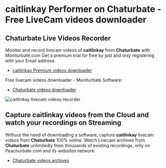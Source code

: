 # caitlinkay Performer on Chaturbate - Free LiveCam videos downloader

## Chaturbate Live Videos Recorder

Monitor and record livecam videos of **caitlinkay** from **Chaturbate** with Moniturbate.com
Get a premium trial for free by just and only registering with your Email address:
* [caitlinkay Premium videos downloader](https://moniturbate.com/request-demo-licence-key.html)

Free livecam videos downloader - Moniturbate Software:
* [Chaturbate videos downloader](https://moniturbate.com/moniturbate-download-software.html)

![caitlinkay livecam videos recorder](https://peachurnet.com/templates/moniturbate-software.png)


## Capture caitlinkay videos from the Cloud and watch your recordings on Streaming

Without the need of downloading a software, capture **caitlinkay** livecam videos from **Chaturbate** 100% online.
Watch Livecam archives from **Chaturbate** unlimitedly from thousands of existing recordings, only on Peachurbate.com and its websites network:
* [Chaturbate videos archives](https://peachurnet.com/)